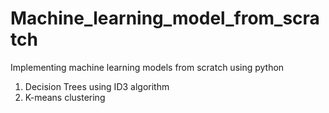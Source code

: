 # Machine_learning_model_from_scratch
Implementing machine learning models from scratch using python
1. Decision Trees using ID3 algorithm
2. K-means clustering
